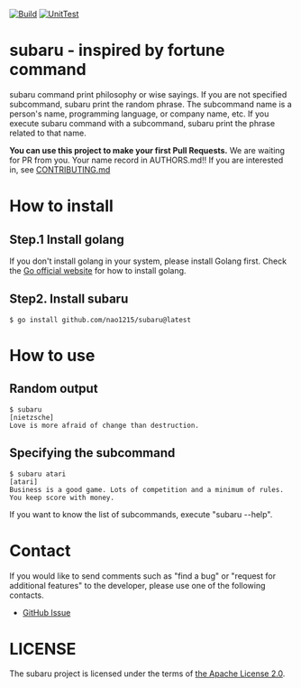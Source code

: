 [![Build](https://github.com/nao1215/subaru/actions/workflows/build.yml/badge.svg)](https://github.com/nao1215/subaru/actions/workflows/build.yml)
[![UnitTest](https://github.com/nao1215/subaru/actions/workflows/unit_test.yml/badge.svg)](https://github.com/nao1215/subaru/actions/workflows/unit_test.yml)
# subaru - inspired by fortune command
subaru command print philosophy or wise sayings. If you are not specified subcommand, subaru print the random phrase. The subcommand name is a person's name, programming language, or company name, etc. If you execute subaru command with a subcommand, subaru print the phrase related to that name.

**You can use this project to make your first Pull Requests.**  We are waiting for PR from you. Your name record in AUTHORS.md!! If you are interested in, see [CONTRIBUTING.md](./CONTRIBUTING.md)

# How to install
## Step.1 Install golang
If you don't install golang in your system, please install Golang first. Check the [Go official website](https://go.dev/doc/install) for how to install golang.
## Step2. Install subaru
```
$ go install github.com/nao1215/subaru@latest
```
  
# How to use
## Random output
```
$ subaru
[nietzsche]
Love is more afraid of change than destruction.
```
## Specifying the subcommand
```
$ subaru atari
[atari]
Business is a good game. Lots of competition and a minimum of rules.
You keep score with money.
```
If you want to know the list of subcommands, execute "subaru --help".

# Contact
If you would like to send comments such as "find a bug" or "request for additional features" to the developer, please use one of the following contacts.

- [GitHub Issue](https://github.com/nao1215/subaru/issues)

# LICENSE
The subaru project is licensed under the terms of [the Apache License 2.0](./LICENSE).
